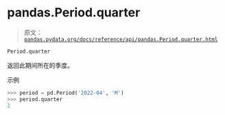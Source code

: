 # pandas.Period.quarter

> 原文：[`pandas.pydata.org/docs/reference/api/pandas.Period.quarter.html`](https://pandas.pydata.org/docs/reference/api/pandas.Period.quarter.html)

```py
Period.quarter
```

返回此期间所在的季度。

示例

```py
>>> period = pd.Period('2022-04', 'M')
>>> period.quarter
2 
```
